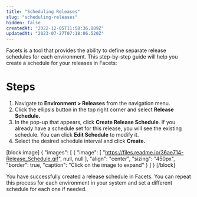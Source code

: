```yaml
---
title: "Scheduling Releases"
slug: "scheduling-releases"
hidden: false
createdAt: "2022-12-05T11:58:36.889Z"
updatedAt: "2023-07-27T07:18:06.520Z"
---
```

Facets is a tool that provides the ability to define separate release schedules for each environment. This step-by-step guide will help you create a schedule for your releases in Facets:

# Steps

1. Navigate to **Environment > Releases** from the navigation menu.
2. Click the ellipsis button in the top right corner and select **Release Schedule.**
3. In the pop-up that appears, click **Create Release Schedule**. If you already have a schedule set for this release, you will see the existing schedule. You can click **Edit Schedule** to modify it.
4. Select the desired schedule interval and click **Create.**

[block:image]
{
  "images": [
    {
      "image": [
        "https://files.readme.io/36ae714-Release_Schedule.gif",
        null,
        null
      ],
      "align": "center",
      "sizing": "450px",
      "border": true,
      "caption": "Click on the image to expand"
    }
  ]
}
[/block]

You have successfully created a release schedule in Facets. You can repeat this process for each environment in your system and set a different schedule for each one if needed.